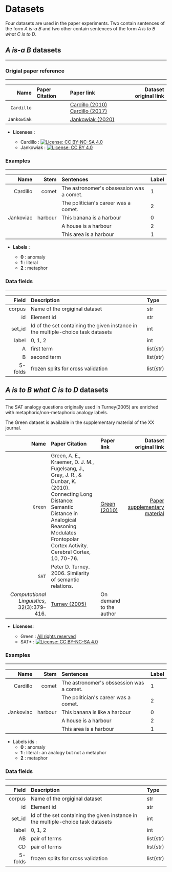 # Datasets

Four datasets are used in the paper experiments. Two contain sentences of the form *A is-a B* and two other contain sentences of the form *A is to B what C is to D*.

## *A is-a B* datasets
___


### Origial paper reference
___
| Name       | Paper Citation    | Paper link | Dataset original link                                        |
| ---------: | :------- | :------------------------------ |-----------------------------------------: |
| `Cardillo` |       |  [Cardillo (2010)](https://link.springer.com/article/10.3758/s13428-016-0717-1) [Cardillo (2017)](https://www.ncbi.nlm.nih.gov/pmc/articles/PMC2952404/ )     |  |
| `Jankowiak`|     |   [Jankowiak (2020)]( https://link-springer-com.abc.cardiff.ac.uk/article/10.1007/s10936-020-09695-7) | |


- **Licenses** :
  
    - Cardillo  :  [![License: CC BY-NC-SA 4.0](https://licensebuttons.net/l/by-nc-sa/4.0/80x15.png)](https://creativecommons.org/licenses/by-nc-sa/4.0/)
    - Jankowiak : [![License: CC BY 4.0](https://licensebuttons.net/l/by/4.0/80x15.png)](https://creativecommons.org/licenses/by/4.0/)


### Examples
___

|  Name |  Stem | Sentences |Label|
|-------: |-------: | :------------------------------------- | :-------- |
|Cardillo | comet  | The astronomer's obssession was a comet. | 1 |
|          |  | The politician's career was a comet. | 2 | 
| Jankoviac |   harbour   | This banana is a harbour | 0 |
|          |         | A house is a harbour | 2|
|          |       | This area is a harbour | 1 |


- **Labels** : 

    - **0** : anomaly
    - **1** : literal
    - **2** : metaphor 
    

### Data fields
___
 
  
	
| Field| Description |	Type |
| -------------: | :------------ | :------------ |
| corpus | Name of the orgiginal dataset | str |
| id | Element id | str |
| set\_id | Id of the set containing the given instance in the multiple-choice task datasets | int |
| label | 0, 1, 2| int |
| A | first term | list(str) |
| B | second term | list(str) |
| 5-folds | frozen splits for cross validation | list(str) |	






## *A is to B what C is to D* datasets
___

The SAT analogy questions originally used in Turney(2005) are enriched with metaphoric/non-metaphoric analogy labels. 

The Green dataset is available in the supplementary material of the XX journal.

| Name       | Paper Citation    | Paper link | Dataset original link                                        |
| ---------: | :------- | :------------------------------ |-----------------------------------------: |
| `Green`    | Green, A. E., Kraemer, D. J. M., Fugelsang, J., Gray, J. R., & Dunbar, K. (2010). Connecting Long Distance: Semantic Distance in Analogical Reasoning Modulates Frontopolar Cortex Activity. Cerebral Cortex, 10, 70-76.    | [Green (2010)](https://academic.oup.com/cercor/article/20/1/70/413473) |[Paper supplementary material](https://academic.oup.com/cercor/article/20/1/70/413473#supplementary-data)|
| `SAT`  | Peter D. Turney. 2006. Similarity of semantic relations.
*Computational Linguistics*, 32(3):379–416.  |  [Turney (2005)](https://direct.mit.edu/coli/article/32/3/379/1915/Similarity-of-Semantic-Relations)   |On demand to the author|

- **Licenses**:
  

    - Green : [All rights reserved](https://s100.copyright.com/AppDispatchServlet?publisherName=OUP&publication=1460-2199&title=Connecting%20Long%20Distance%3A%20Semantic%20Distance%20in%20Analogical%20Reasoning%20Modulates%20Frontopolar%20Cortex%20Activity&publicationDate=2009-04-21&volumeNum=20&issueNum=1&author=Green%2C%20Adam%20E.%3B%20Kraemer%2C%20David%20J.%20M.&startPage=70&endPage=76&contentId=10.1093%2Fcercor%2Fbhp081&oa=&copyright=%C2%A9%20The%20Author%202009.%20Published%20by%20Oxford%20University%20Press.%20All%20rights%20reserved.%20For%20permissions%2C%20please%20e-mail%3A%20journals.permissions%40oxfordjournals.org&orderBeanReset=True)
    - SAT* : [![License: CC BY-NC-SA 4.0](https://licensebuttons.net/l/by-nc-sa/4.0/80x15.png)](https://creativecommons.org/licenses/by-nc-sa/4.0/)

### Examples
___

|  Name |  Stem | Sentences |Label|
|-------: |-------: | :------------------------------------- | :-------- |
|Cardillo | comet  | The astronomer's obssession was a comet. | 1 |
|          |  | The politician's career was a comet. | 2 | 
| Jankoviac |   harbour   | This banana is like a harbour | 0 |
|          |         | A house is a harbour | 2|
|          |       | This area is a harbour | 1 |

- Labels ids :
    - **0** : anomaly
    - **1** : literal : an analogy but not a metaphor
    - **2** : metaphor

 
### Data fields
___
 
  
	
| Field| Description |	Type |
| -------------: | :------------ | :------------ |
| corpus | Name of the orgiginal dataset | str |
| id | Element id | str |
| set\_id | Id of the set containing the given instance in the multiple-choice task datasets | int |
| label | 0, 1, 2| int |
| AB | pair of terms | list(str) |
| CD | pair of terms | list(str) |
| 5-folds | frozen splits for cross validation | list(str) |	



